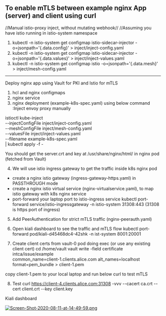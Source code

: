 ## To enable mTLS between example nginx App (server) and client using curl
//Manual istio-proxy inject, without mutating webhook//
//Assuming you have istio running in istio-system namespace

1. kubectl -n istio-system get configmap istio-sidecar-injector -o=jsonpath='{.data.config}' > inject/inject-config.yaml
2. kubectl -n istio-system get configmap istio-sidecar-injector -o=jsonpath='{.data.values}' > inject/inject-values.yaml
3. kubectl -n istio-system get configmap istio -o=jsonpath='{.data.mesh}' > inject/mesh-config.yaml
-----------------------------------------------------------------------------

Deploy nginx app using Vault for PKI and Istio for mTLS

1. hcl and nginx configmaps
2. nginx service
3. nginx deployment (example-k8s-spec.yaml) using below command
:Inject envoy proxy manually

istioctl kube-inject \
--injectConfigFile inject/inject-config.yaml \
--meshConfigFile inject/mesh-config.yaml \
--valuesFile inject/inject-values.yaml \
--filename example-k8s-spec.yaml \
| kubectl apply -f -

You should get the server.crt and key at /usr/share/nginx/html/ in nginx pod (fetched from Vault)

4. We will use istio ingress gateway to get the traffic inside k8s nginx pod
- create a nginx istio gateway (ingress-gateway-https.yaml) in PASSTHROUGH mode
- create a nginx istio virtual service (nginx-virtualservice.yaml), to map istio gateway with k8s nginx service
- port-forward your laptop port to istio-ingress service
kubectl port-forward service/istio-ingressgateway -n istio-system 31308:443 (31308 is https port of ingress)

5. Add PeerAuthentication for strict mTLS traffic (nginx-peerauth.yaml)

6. Open kiali dashboard to see the traffic and mTLS flow
kubectl port-forward pod/kiali-d45468dc4-42shk -n ist-system 8001:20001

7. Create client certs from vault-0 pod doing exec (or use any existing client cert)
cd /home/vault
vault write -field certificate intca/issue/example \
    common_name=client-1.clients.alice.com alt_names=localhost \
    format=pem_bundle > client-1.pem

copy client-1.pem to your local laptop and run below curl to test mTLS

8. Test
curl https://client-4.clients.alice.com:31308 -vvv --cacert ca.crt --cert client.crt --key client.key    


Kiali dashboard

[![Screen-Shot-2020-08-11-at-14-49-59.png](https://i.postimg.cc/Z5ZZZGjD/Screen-Shot-2020-08-11-at-14-49-59.png)](https://postimg.cc/6yHFf1kd)
